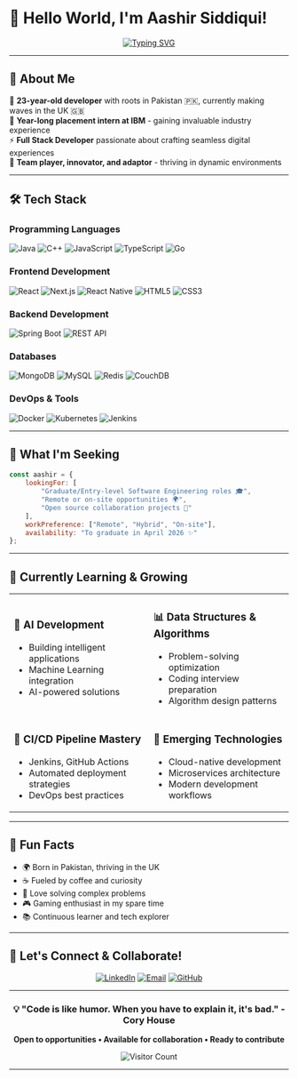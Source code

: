# 👋 Hello World, I'm Aashir Siddiqui! 

<div align="center">
  
[![Typing SVG](https://readme-typing-svg.herokuapp.com?font=Fira+Code&pause=1000&color=2196F3&center=true&vCenter=true&width=435&lines=Full+Stack+Developer;IBM+Placement+Intern;Open+Source+Enthusiast;Always+Learning+%26+Growing)](https://git.io/typing-svg)

</div>

---

## 🚀 About Me

🎯 **23-year-old developer** with roots in Pakistan 🇵🇰, currently making waves in the UK 🇬🇧  
💼 **Year-long placement intern at IBM** - gaining invaluable industry experience  
⚡ **Full Stack Developer** passionate about crafting seamless digital experiences  
🌟 **Team player, innovator, and adaptor** - thriving in dynamic environments  

---

## 🛠️ Tech Stack

### Programming Languages
![Java](https://img.shields.io/badge/Java-ED8B00?style=for-the-badge&logo=openjdk&logoColor=white)
![C++](https://img.shields.io/badge/C++-00599C?style=for-the-badge&logo=c%2B%2B&logoColor=white)
![JavaScript](https://img.shields.io/badge/JavaScript-F7DF1E?style=for-the-badge&logo=javascript&logoColor=black)
![TypeScript](https://img.shields.io/badge/TypeScript-007ACC?style=for-the-badge&logo=typescript&logoColor=white)
![Go](https://img.shields.io/badge/Go-00ADD8?style=for-the-badge&logo=go&logoColor=white)

### Frontend Development
![React](https://img.shields.io/badge/React-20232A?style=for-the-badge&logo=react&logoColor=61DAFB)
![Next.js](https://img.shields.io/badge/Next.js-000000?style=for-the-badge&logo=next.js&logoColor=white)
![React Native](https://img.shields.io/badge/React_Native-20232A?style=for-the-badge&logo=react&logoColor=61DAFB)
![HTML5](https://img.shields.io/badge/HTML5-E34F26?style=for-the-badge&logo=html5&logoColor=white)
![CSS3](https://img.shields.io/badge/CSS3-1572B6?style=for-the-badge&logo=css3&logoColor=white)

### Backend Development
![Spring Boot](https://img.shields.io/badge/Spring_Boot-6DB33F?style=for-the-badge&logo=spring-boot&logoColor=white)
![REST API](https://img.shields.io/badge/REST_API-FF6C37?style=for-the-badge&logo=postman&logoColor=white)

### Databases
![MongoDB](https://img.shields.io/badge/MongoDB-47A248?style=for-the-badge&logo=mongodb&logoColor=white)
![MySQL](https://img.shields.io/badge/MySQL-4479A1?style=for-the-badge&logo=mysql&logoColor=white)
![Redis](https://img.shields.io/badge/Redis-DC382D?style=for-the-badge&logo=redis&logoColor=white)
![CouchDB](https://img.shields.io/badge/CouchDB-E42528?style=for-the-badge&logo=apache-couchdb&logoColor=white)

### DevOps & Tools
![Docker](https://img.shields.io/badge/Docker-2496ED?style=for-the-badge&logo=docker&logoColor=white)
![Kubernetes](https://img.shields.io/badge/Kubernetes-326CE5?style=for-the-badge&logo=kubernetes&logoColor=white)
![Jenkins](https://img.shields.io/badge/Jenkins-D24939?style=for-the-badge&logo=jenkins&logoColor=white)

---

## 👀 What I'm Seeking

```javascript
const aashir = {
    lookingFor: [
        "Graduate/Entry-level Software Engineering roles 🎓",
        "Remote or on-site opportunities 🌍",
        "Open source collaboration projects 🤝"
    ],
    workPreference: ["Remote", "Hybrid", "On-site"],
    availability: "To graduate in April 2026 ✨"
};
```

---

## 🌱 Currently Learning & Growing

<table>
<tr>
<td width="50%">

### 🤖 AI Development
- Building intelligent applications
- Machine Learning integration
- AI-powered solutions

</td>
<td width="50%">

### 📊 Data Structures & Algorithms
- Problem-solving optimization
- Coding interview preparation
- Algorithm design patterns

</td>
</tr>
<tr>
<td width="50%">

### 🔄 CI/CD Pipeline Mastery
- Jenkins, GitHub Actions
- Automated deployment strategies
- DevOps best practices

</td>
<td width="50%">

### 🚀 Emerging Technologies
- Cloud-native development
- Microservices architecture
- Modern development workflows

</td>
</tr>
</table>

---

## 🎯 Fun Facts

- 🌍 Born in Pakistan, thriving in the UK
- ☕ Fueled by coffee and curiosity
- 🧩 Love solving complex problems
- 🎮 Gaming enthusiast in my spare time
- 📚 Continuous learner and tech explorer

---

## 🤝 Let's Connect & Collaborate!

<div align="center">

[![LinkedIn](https://img.shields.io/badge/LinkedIn-0077B5?style=for-the-badge&logo=linkedin&logoColor=white)](https://www.linkedin.com/in/aashir21/)
[![Email](https://img.shields.io/badge/Email-D14836?style=for-the-badge&logo=gmail&logoColor=white)](mailto:aashir_sidiki@hotmail.com)
[![GitHub](https://img.shields.io/badge/GitHub-100000?style=for-the-badge&logo=github&logoColor=white)](https://github.com/aashir21)

</div>

---

<div align="center">
  
### 💡 "Code is like humor. When you have to explain it, it's bad." - Cory House

**Open to opportunities • Available for collaboration • Ready to contribute**

![Visitor Count](https://komarev.com/ghpvc/?username=aashir21&color=blue&style=flat-square)

</div>

---
